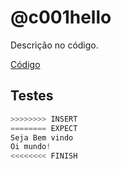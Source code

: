 # @c001hello

Descrição no código.

[Código](.cache/draft.c)

## Testes

``` py
>>>>>>>> INSERT
======== EXPECT
Seja Bem vindo
Oi mundo!
<<<<<<<< FINISH
```
